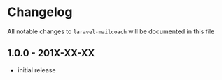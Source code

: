 # Changelog

All notable changes to `laravel-mailcoach` will be documented in this file

## 1.0.0 - 201X-XX-XX

- initial release
